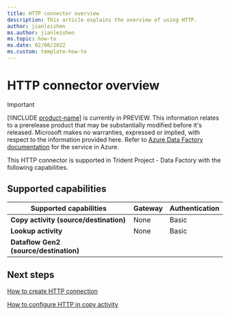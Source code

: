 ```yaml
---
title: HTTP connector overview
description: This article explains the overview of using HTTP.
author: jianleishen
ms.author: jianleishen
ms.topic: how-to
ms.date: 02/08/2022
ms.custom: template-how-to 
---
```


# HTTP connector overview

> [!IMPORTANT]
> [!INCLUDE [product-name](../includes/product-name.md)] is currently in PREVIEW.
> This information relates to a prerelease product that may be substantially modified before it's released. Microsoft makes no warranties, expressed or implied, with respect to the information provided here. Refer to [Azure Data Factory documentation](/azure/data-factory/) for the service in Azure.

This HTTP connector is supported in Trident Project  - Data Factory with the following capabilities.

## Supported capabilities

| Supported capabilities | Gateway | Authentication |
| --- | --- | ---|
| **Copy activity (source/destination)** | None | Basic |
| **Lookup activity** | None | Basic |
| **Dataflow Gen2 (source/destination)** |  |  |

## Next steps

[How to create HTTP connection](connector-http.md)

[How to configure HTTP in copy activity](connector-http-copy-activity.md)